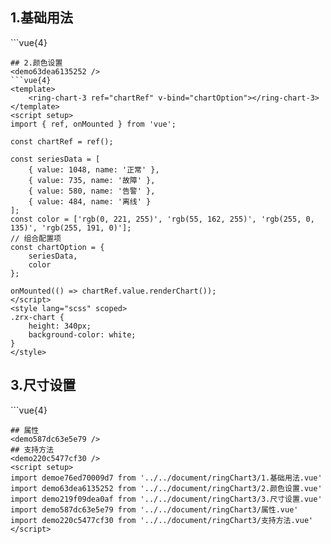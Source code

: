 ## 1.基础用法
<demoe76ed70009d7 />
```vue{4}
<template>
    <ring-chart-3 ref="chartRef" v-bind="chartOption"></ring-chart-3>
</template>
<script setup>
import { ref, onMounted } from 'vue';

const chartRef = ref();
const unit = '单位';

const seriesData = [
    { value: 1048, name: '正常' },
    { value: 735, name: '故障' },
    { value: 580, name: '告警' },
    { value: 484, name: '离线' }
];
// 组合配置项
const chartOption = {
    unit,
    seriesData
};

onMounted(() => chartRef.value.renderChart());
</script>
<style lang="scss" scoped>
.zrx-chart {
    height: 340px;
    background-color: white;
}
</style>

```
## 2.颜色设置
<demo63dea6135252 />
```vue{4}
<template>
    <ring-chart-3 ref="chartRef" v-bind="chartOption"></ring-chart-3>
</template>
<script setup>
import { ref, onMounted } from 'vue';

const chartRef = ref();

const seriesData = [
    { value: 1048, name: '正常' },
    { value: 735, name: '故障' },
    { value: 580, name: '告警' },
    { value: 484, name: '离线' }
];
const color = ['rgb(0, 221, 255)', 'rgb(55, 162, 255)', 'rgb(255, 0, 135)', 'rgb(255, 191, 0)'];
// 组合配置项
const chartOption = {
    seriesData,
    color
};

onMounted(() => chartRef.value.renderChart());
</script>
<style lang="scss" scoped>
.zrx-chart {
    height: 340px;
    background-color: white;
}
</style>

```
## 3.尺寸设置
<demo219f09dea0af />
```vue{4}
<template>
    <ring-chart-3 ref="chartRef" v-bind="chartOption"></ring-chart-3>
</template>
<script setup>
import { ref, onMounted } from 'vue';

const chartRef = ref();

const seriesData = [
    { value: 1048, name: '正常' },
    { value: 735, name: '故障' },
    { value: 580, name: '告警' },
    { value: 484, name: '离线' }
];
const radius = [78, 106];
const backgroundRadius = [70, 106];
const scaleSize = 20;
// 组合配置项
const chartOption = {
    seriesData,
    radius,
    backgroundRadius,
    scaleSize
};

onMounted(() => chartRef.value.renderChart());
</script>
<style lang="scss" scoped>
.zrx-chart {
    height: 340px;
    background-color: white;
}
</style>

```
## 属性
<demo587dc63e5e79 />
## 支持方法
<demo220c5477cf30 />
<script setup>
import demoe76ed70009d7 from '../../document/ringChart3/1.基础用法.vue'
import demo63dea6135252 from '../../document/ringChart3/2.颜色设置.vue'
import demo219f09dea0af from '../../document/ringChart3/3.尺寸设置.vue'
import demo587dc63e5e79 from '../../document/ringChart3/属性.vue'
import demo220c5477cf30 from '../../document/ringChart3/支持方法.vue'
</script>